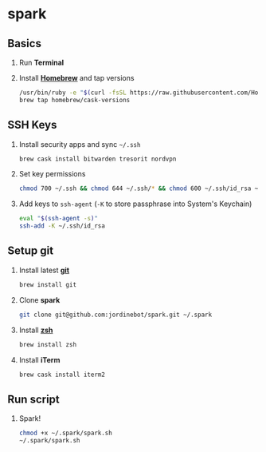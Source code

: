 # spark

## Basics

1. Run **Terminal**

1. Install **[Homebrew](https://brew.sh)** and tap versions
   
    ```sh
    /usr/bin/ruby -e "$(curl -fsSL https://raw.githubusercontent.com/Homebrew/install/master/install)"
    brew tap homebrew/cask-versions
    ```
    
## SSH Keys
    
1. Install security apps and sync `~/.ssh` 

    ```sh
    brew cask install bitwarden tresorit nordvpn
    ```
    
1. Set key permissions

    ```sh
    chmod 700 ~/.ssh && chmod 644 ~/.ssh/* && chmod 600 ~/.ssh/id_rsa ~/.ssh/*.pem
    ```

1. Add keys to `ssh-agent` (`-K` to store passphrase into System's Keychain)

    ```sh
    eval "$(ssh-agent -s)"
    ssh-add -K ~/.ssh/id_rsa
    ```

## Setup git
1. Install latest **[git](https://git-scm.com/)**
    
    ```sh
    brew install git
    ```
    
1. Clone **spark**

    ```sh
    git clone git@github.com:jordinebot/spark.git ~/.spark
    ```
    
1. Install **[zsh](http://zsh.sourceforge.net)**

    ```sh
    brew install zsh
    ```

1. Install **iTerm**

    ```sh
    brew cask install iterm2
    ```

## Run script
1. Spark!

    ```sh
    chmod +x ~/.spark/spark.sh
    ~/.spark/spark.sh
    ```
    
